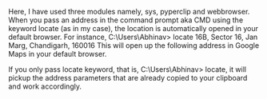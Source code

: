 Here, I have used three modules namely, sys, pyperclip and webbrowser.
When you pass an address in the command prompt aka CMD using the keyword locate (as in my case), the location is automatically opened in your default browser.
For instance, C:\Users\Abhinav> locate 16B, Sector 16, Jan Marg, Chandigarh, 160016
This will open up the following address in Google Maps in your default browser.

If you only pass locate keyword, that is, C:\Users\Abhinav> locate, it will pickup the address parameters that are already copied to your clipboard and work accordingly.
